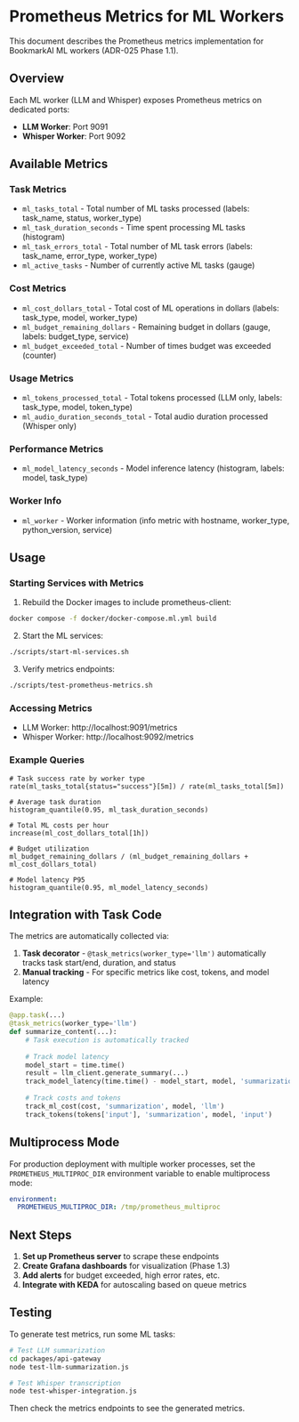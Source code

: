 # Prometheus Metrics for ML Workers

This document describes the Prometheus metrics implementation for BookmarkAI ML workers (ADR-025 Phase 1.1).

## Overview

Each ML worker (LLM and Whisper) exposes Prometheus metrics on dedicated ports:
- **LLM Worker**: Port 9091
- **Whisper Worker**: Port 9092

## Available Metrics

### Task Metrics
- `ml_tasks_total` - Total number of ML tasks processed (labels: task_name, status, worker_type)
- `ml_task_duration_seconds` - Time spent processing ML tasks (histogram)
- `ml_task_errors_total` - Total number of ML task errors (labels: task_name, error_type, worker_type)
- `ml_active_tasks` - Number of currently active ML tasks (gauge)

### Cost Metrics
- `ml_cost_dollars_total` - Total cost of ML operations in dollars (labels: task_type, model, worker_type)
- `ml_budget_remaining_dollars` - Remaining budget in dollars (gauge, labels: budget_type, service)
- `ml_budget_exceeded_total` - Number of times budget was exceeded (counter)

### Usage Metrics
- `ml_tokens_processed_total` - Total tokens processed (LLM only, labels: task_type, model, token_type)
- `ml_audio_duration_seconds_total` - Total audio duration processed (Whisper only)

### Performance Metrics
- `ml_model_latency_seconds` - Model inference latency (histogram, labels: model, task_type)

### Worker Info
- `ml_worker` - Worker information (info metric with hostname, worker_type, python_version, service)

## Usage

### Starting Services with Metrics

1. Rebuild the Docker images to include prometheus-client:
```bash
docker compose -f docker/docker-compose.ml.yml build
```

2. Start the ML services:
```bash
./scripts/start-ml-services.sh
```

3. Verify metrics endpoints:
```bash
./scripts/test-prometheus-metrics.sh
```

### Accessing Metrics

- LLM Worker: http://localhost:9091/metrics
- Whisper Worker: http://localhost:9092/metrics

### Example Queries

```promql
# Task success rate by worker type
rate(ml_tasks_total{status="success"}[5m]) / rate(ml_tasks_total[5m])

# Average task duration
histogram_quantile(0.95, ml_task_duration_seconds)

# Total ML costs per hour
increase(ml_cost_dollars_total[1h])

# Budget utilization
ml_budget_remaining_dollars / (ml_budget_remaining_dollars + ml_cost_dollars_total)

# Model latency P95
histogram_quantile(0.95, ml_model_latency_seconds)
```

## Integration with Task Code

The metrics are automatically collected via:

1. **Task decorator** - `@task_metrics(worker_type='llm')` automatically tracks task start/end, duration, and status
2. **Manual tracking** - For specific metrics like cost, tokens, and model latency

Example:
```python
@app.task(...)
@task_metrics(worker_type='llm')
def summarize_content(...):
    # Task execution is automatically tracked
    
    # Track model latency
    model_start = time.time()
    result = llm_client.generate_summary(...)
    track_model_latency(time.time() - model_start, model, 'summarization')
    
    # Track costs and tokens
    track_ml_cost(cost, 'summarization', model, 'llm')
    track_tokens(tokens['input'], 'summarization', model, 'input')
```

## Multiprocess Mode

For production deployment with multiple worker processes, set the `PROMETHEUS_MULTIPROC_DIR` environment variable to enable multiprocess mode:

```yaml
environment:
  PROMETHEUS_MULTIPROC_DIR: /tmp/prometheus_multiproc
```

## Next Steps

1. **Set up Prometheus server** to scrape these endpoints
2. **Create Grafana dashboards** for visualization (Phase 1.3)
3. **Add alerts** for budget exceeded, high error rates, etc.
4. **Integrate with KEDA** for autoscaling based on queue metrics

## Testing

To generate test metrics, run some ML tasks:

```bash
# Test LLM summarization
cd packages/api-gateway
node test-llm-summarization.js

# Test Whisper transcription  
node test-whisper-integration.js
```

Then check the metrics endpoints to see the generated metrics.